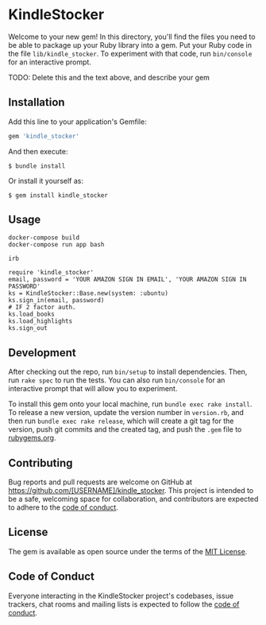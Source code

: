 # KindleStocker

Welcome to your new gem! In this directory, you'll find the files you need to be able to package up your Ruby library into a gem. Put your Ruby code in the file `lib/kindle_stocker`. To experiment with that code, run `bin/console` for an interactive prompt.

TODO: Delete this and the text above, and describe your gem

## Installation

Add this line to your application's Gemfile:

```ruby
gem 'kindle_stocker'
```

And then execute:

    $ bundle install

Or install it yourself as:

    $ gem install kindle_stocker

## Usage

```
docker-compose build
docker-compose run app bash

irb

require 'kindle_stocker'
email, password = 'YOUR AMAZON SIGN IN EMAIL', 'YOUR AMAZON SIGN IN PASSWORD'
ks = KindleStocker::Base.new(system: :ubuntu)
ks.sign_in(email, password)
# IF 2 factor auth.
ks.load_books
ks.load_highlights
ks.sign_out

```

## Development

After checking out the repo, run `bin/setup` to install dependencies. Then, run `rake spec` to run the tests. You can also run `bin/console` for an interactive prompt that will allow you to experiment.

To install this gem onto your local machine, run `bundle exec rake install`. To release a new version, update the version number in `version.rb`, and then run `bundle exec rake release`, which will create a git tag for the version, push git commits and the created tag, and push the `.gem` file to [rubygems.org](https://rubygems.org).

## Contributing

Bug reports and pull requests are welcome on GitHub at https://github.com/[USERNAME]/kindle_stocker. This project is intended to be a safe, welcoming space for collaboration, and contributors are expected to adhere to the [code of conduct](https://github.com/[USERNAME]/kindle_stocker/blob/master/CODE_OF_CONDUCT.md).

## License

The gem is available as open source under the terms of the [MIT License](https://opensource.org/licenses/MIT).

## Code of Conduct

Everyone interacting in the KindleStocker project's codebases, issue trackers, chat rooms and mailing lists is expected to follow the [code of conduct](https://github.com/[USERNAME]/kindle_stocker/blob/master/CODE_OF_CONDUCT.md).
